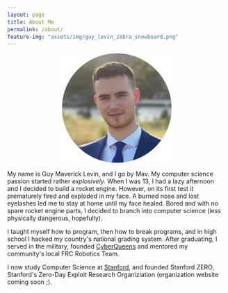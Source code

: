 ```yaml
---
layout: page
title: About Me
permalink: /about/
feature-img: "assets/img/guy_levin_zebra_snowboard.png"
---
```


<div style="text-align: center">
<img style="width: 50%; max-width: 400px;" src="/assets/img/Guy Maverick Levin Blockchain Hacker (circle crop).png" />
</div>

My name is Guy Maverick Levin, and I go by Mav. My computer science passion started rather <i>explosively.</i> When I was 13, I had a lazy afternoon and I decided to build a rocket engine. However, on its first test it prematurely fired and exploded in my face. A burned nose and lost eyelashes led me to stay at home until my face healed. Bored and with no spare rocket engine parts, I decided to branch into computer science (less physically dangerous, hopefully). 

I taught myself how to program, then how to break programs, and in high school I hacked my country's national grading system. After graduating, I served in the military, founded [CyberQueens](https://cyberqueens.org/) and mentored my community's local FRC Robotics Team.

I now study Computer Science at [Stanford](https://profiles.stanford.edu/guy-levin), and founded Stanford ZERO, Stanford's Zero-Day Exploit Research Organiziation (organization website coming soon ;).
